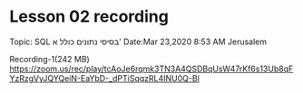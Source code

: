 # Lesson 02 recording
Topic: SQL בסיסי נתונים כולל א'
Date:Mar 23,2020 8:53 AM Jerusalem

Recording-1(242 MB)
https://zoom.us/rec/play/tcAoJe6rqmk3TN3A4QSDBqUsW47rKf6s13Ub8qFYzRzgVyJQYQeiN-EaYbD-_dPTiSqqzRL4INU0Q-Bl
